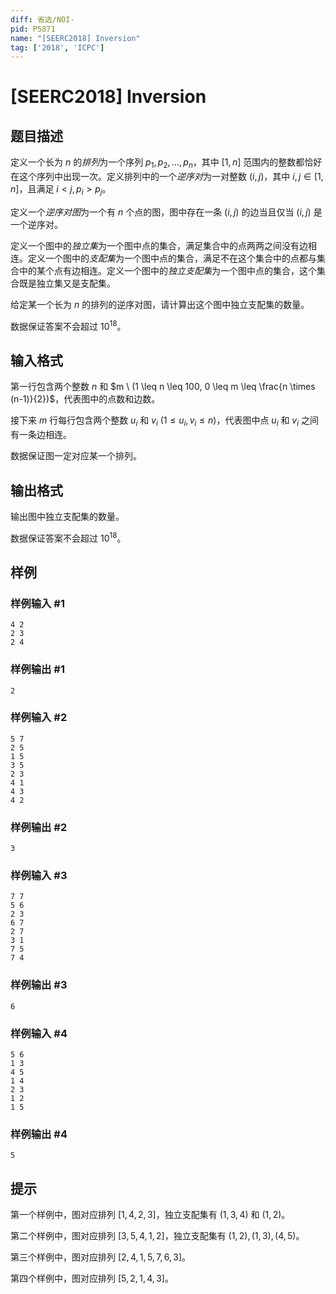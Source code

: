 ```yaml
---
diff: 省选/NOI-
pid: P5871
name: "[SEERC2018] Inversion"
tag: ['2018', 'ICPC']
---
```

# [SEERC2018] Inversion
## 题目描述

定义一个长为 $n$ 的*排列*为一个序列 $p_1, p_2, \dots, p_n$，其中 $[1, n]$ 范围内的整数都恰好在这个序列中出现一次。定义排列中的一个*逆序对*为一对整数 $(i, j)$，其中 $i, j \in [1,n]$，且满足 $i<j, p_i>p_j$。

定义一个*逆序对图*为一个有 $n$ 个点的图，图中存在一条 $(i, j)$ 的边当且仅当 $(i,j)$ 是一个逆序对。

定义一个图中的*独立集*为一个图中点的集合，满足集合中的点两两之间没有边相连。定义一个图中的*支配集*为一个图中点的集合，满足不在这个集合中的点都与集合中的某个点有边相连。定义一个图中的*独立支配集*为一个图中点的集合，这个集合既是独立集又是支配集。

给定某一个长为 $n$ 的排列的逆序对图，请计算出这个图中独立支配集的数量。

数据保证答案不会超过 $10^{18}$。
## 输入格式

第一行包含两个整数 $n$ 和 $m \ (1 \leq n \leq 100, 0 \leq m \leq \frac{n \times (n-1)}{2})$，代表图中的点数和边数。

接下来 $m$ 行每行包含两个整数 $u_i$ 和 $v_i \ (1 \leq u_i, v_i \leq n)$，代表图中点 $u_i$ 和 $v_i$ 之间有一条边相连。

数据保证图一定对应某一个排列。
## 输出格式

输出图中独立支配集的数量。

数据保证答案不会超过 $10^{18}$。
## 样例

### 样例输入 #1
```
4 2
2 3
2 4
```
### 样例输出 #1
```
2
```
### 样例输入 #2
```
5 7
2 5
1 5
3 5
2 3
4 1
4 3
4 2
```
### 样例输出 #2
```
3
```
### 样例输入 #3
```
7 7
5 6
2 3
6 7
2 7
3 1
7 5
7 4
```
### 样例输出 #3
```
6
```
### 样例输入 #4
```
5 6
1 3
4 5
1 4
2 3
1 2
1 5
```
### 样例输出 #4
```
5
```
## 提示

第一个样例中，图对应排列 $[1,4,2,3]$，独立支配集有 $(1,3,4)$ 和 $(1,2)$。

第二个样例中，图对应排列 $[3,5,4,1,2]$，独立支配集有 $(1,2),(1,3),(4,5)$。

第三个样例中，图对应排列 $[2,4,1,5,7,6,3]$。

第四个样例中，图对应排列 $[5,2,1,4,3]$。
